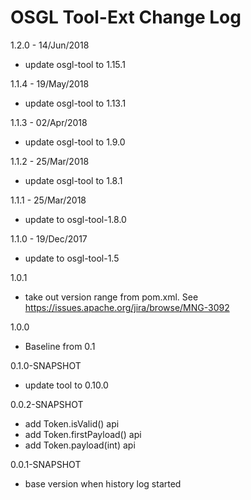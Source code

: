 # OSGL Tool-Ext Change Log

1.2.0 - 14/Jun/2018
* update osgl-tool to 1.15.1

1.1.4 - 19/May/2018
- update osgl-tool to 1.13.1

1.1.3 - 02/Apr/2018
- update osgl-tool to 1.9.0

1.1.2 - 25/Mar/2018
- update osgl-tool to 1.8.1

1.1.1 - 25/Mar/2018
- update to osgl-tool-1.8.0

1.1.0 - 19/Dec/2017
- update to osgl-tool-1.5

1.0.1
- take out version range from pom.xml. See https://issues.apache.org/jira/browse/MNG-3092

1.0.0
- Baseline from 0.1

0.1.0-SNAPSHOT
- update tool to 0.10.0

0.0.2-SNAPSHOT
- add Token.isValid() api
- add Token.firstPayload() api
- add Token.payload(int) api

0.0.1-SNAPSHOT
- base version when history log started
